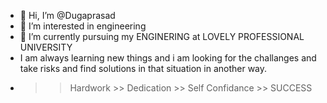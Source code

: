 - 👋 Hi, I’m @Dugaprasad
- 👀 I’m interested in engineering
- 🌱 I’m currently pursuing my ENGINERING at LOVELY PROFESSIONAL UNIVERSITY
- I am always learning new things and i am looking for the challanges and take risks and find solutions in that situation in another way.
- >> Hardwork >> Dedication >> Self Confidance >> SUCCESS

<!---
Dugaprasad/Dugaprasad is a ✨ special ✨ repository because its `README.md` (this file) appears on your GitHub profile.
You can click the Preview link to take a look at your changes.
--->
